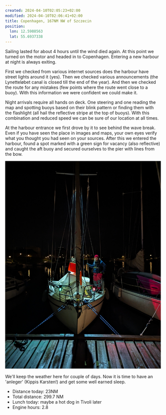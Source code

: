 ```yaml
---
created: 2024-04-10T02:05:23+02:00
modified: 2024-04-10T02:06:41+02:00
title: Copenhagen, 167NM NW of Szczecin
position:
  lon: 12.5988563
  lat: 55.6937338
---
```


Sailing lasted for about 4 hours until the wind died again. At this point we turned on the motor and headed in to Copenhagen. Entering a new harbour at night is always exiting. 

First we checked from various internet sources does the harbour have street lights around it (yes). Then we checked various announcements (the Lynetteløbet canal is closed till the end of the year). And then we checked the route for any mistakes (few points where the route went close to a buoy). With this information we were confident we could make it. 

Night arrivals require all hands on deck. One steering and one reading the map and spotting buoys based on their blink pattern or finding them with the flashlight (all hail the reflective stripe at the top of buoys). With this combination and reduced speed we can be sure of our location at all times. 

At the harbour entrance we first drove by it to see behind the wave break. Even if you have seen the place in images and maps, your own eyes verify what you thought you had seen on your sources. After this we entered the harbour, found a spot marked with a green sign for vacancy (also reflective) and caught the aft buoy and secured ourselves to the pier with lines from the bow. 

![Image](../2024/ac9f8f0b2c93f83550ce5f087afb8f11.jpg) 

We'll keep the weather here for couple of days. Now it is time to have an 'anleger' (Kippis Karsten!) and get some well earned sleep.

* Distance today: 23NM
* Total distance: 299.7 NM
* Lunch today: maybe a hot dog in Tivoli later
* Engine hours: 2.8
